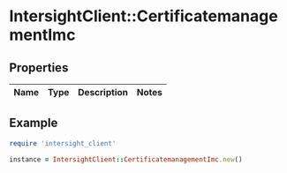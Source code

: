 # IntersightClient::CertificatemanagementImc

## Properties

| Name | Type | Description | Notes |
| ---- | ---- | ----------- | ----- |

## Example

```ruby
require 'intersight_client'

instance = IntersightClient::CertificatemanagementImc.new()
```

